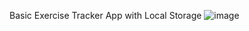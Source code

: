 Basic Exercise Tracker App with Local Storage
![image](https://github.com/user-attachments/assets/55f2fea9-45eb-41a2-a329-1d3cf5c0e5d6)
